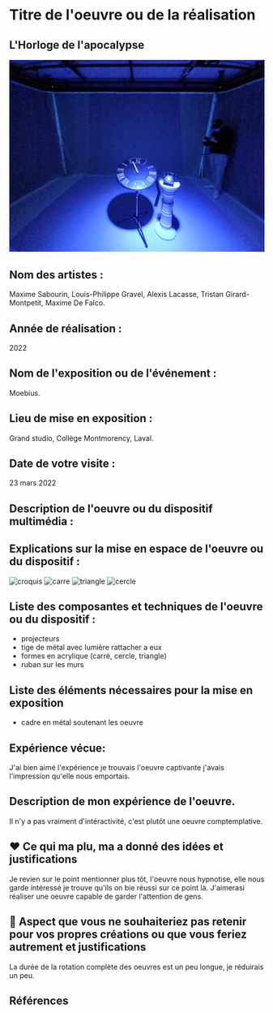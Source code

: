 # Titre de l'oeuvre ou de la réalisation
## L'Horloge de l'apocalypse
![horloge](medias/horloge.jpg)
## Nom des artistes :
Maxime Sabourin, Louis-Philippe Gravel, Alexis Lacasse, Tristan Girard-Montpetit, Maxime De Falco.
## Année de réalisation :
2022
## Nom de l'exposition ou de l'événement :
Moebius.
## Lieu de mise en exposition :
Grand studio, Collège Montmorency, Laval.
## Date de votre visite :
23 mars 2022
## Description de l'oeuvre ou du dispositif multimédia :

## Explications sur la mise en espace de l'oeuvre ou du dispositif :
![croquis](croquis/Croquis.png)
![carre](medias/carre.jpg)
![triangle](medias/triangle.jpg)
![cercle](medias/cercle.jpg)
## Liste des composantes et techniques de l'oeuvre ou du dispositif :
* projecteurs
* tige de métal avec lumière rattacher a eux
* formes en acrylique (carré, cercle, triangle)
* ruban sur les murs
## Liste des éléments nécessaires pour la mise en exposition 
* cadre en métal soutenant les oeuvre 
## Expérience vécue:
J'ai bien aimé l'expérience je trouvais l'oeuvre captivante j'avais l'impression qu'elle nous emportais.
## Description de mon expérience de l'oeuvre.
Il n'y a pas vraiment d'intéractivité, c'est plutôt une oeuvre comptemplative.
## ❤️ Ce qui ma plu, ma a donné des idées et justifications
Je revien sur le point mentionner plus tôt, l'oeuvre nous hypnotise, elle nous garde intéressé je trouve qu'ils on bie réussi sur ce point là. J'aimerasi réaliser une oeuvre capable de garder l'attention de gens.
## 🤔 Aspect que vous ne souhaiteriez pas retenir pour vos propres créations ou que vous feriez autrement et justifications
La durée de la rotation complète des oeuvres est un peu longue, je réduirais un peu.
## Références

